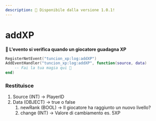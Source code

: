 ```yaml
---
description: 🔧 Disponibile dalla versione 1.0.1!
---
```


# addXP

**📢 L'evento si verifica quando un giocatore guadagna XP**

```lua
RegisterNetEvent("tuncion_xp:log:addXP")
AddEventHandler("tuncion_xp:log:addXP", function(source, data)
    -- Fai la tua magia qui 💫
end)
```

### Restituisce

1. Source <span className="color-blue">(INT)</span> <span className="color-orange">-> PlayerID</span>
2. Data <span className="color-blue">(OBJECT)</span> <span className="color-orange">-> true o false</span>
   1. newRank <span className="color-blue">(BOOL)</span> <span className="color-orange">-> Il giocatore ha raggiunto un nuovo livello?</span>
   2. change <span className="color-blue">(INT)</span> <span className="color-orange">-> Valore di cambiamento es. 5XP</span>
